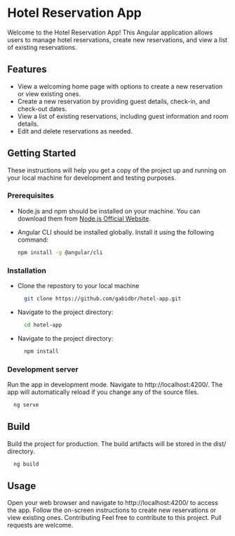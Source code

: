 # Hotel Reservation App

Welcome to the Hotel Reservation App! This Angular application allows users to manage hotel reservations, create new reservations, and view a list of existing reservations.

## Features

- View a welcoming home page with options to create a new reservation or view existing ones.
- Create a new reservation by providing guest details, check-in, and check-out dates.
- View a list of existing reservations, including guest information and room details.
- Edit and delete reservations as needed.

## Getting Started

These instructions will help you get a copy of the project up and running on your local machine for development and testing purposes.

### Prerequisites

- Node.js and npm should be installed on your machine. You can download them from [Node.js Official Website](https://nodejs.org/).
- Angular CLI should be installed globally. Install it using the following command:

  ```bash
  npm install -g @angular/cli

### Installation

- Clone the repostory to your local machine

  ```bash
    git clone https://github.com/gabidbr/hotel-app.git
- Navigate to the project directory:

  ```bash
    cd hotel-app

- Navigate to the project directory:

  ```bash
    npm install
  
### Development server

Run the app in development mode. Navigate to http://localhost:4200/. The app will automatically reload if you change any of the source files.

  ```bash
    ng serve
  ```
    

## Build
Build the project for production. The build artifacts will be stored in the dist/ directory.


  ```bash
    ng build
  ```

## Usage
Open your web browser and navigate to http://localhost:4200/ to access the app.
Follow the on-screen instructions to create new reservations or view existing ones.
Contributing
Feel free to contribute to this project. Pull requests are welcome.



